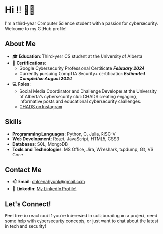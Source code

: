 # Hi !! 👋😺

I'm a third-year Computer Science student with a passion for cybersecurity. Welcome to my GitHub profile!

## About Me

- 🎓 **Education**: Third-year CS student at the University of Alberta.
- 📜 **Certifications**:
  - Google Cybersecurity Professional Certificate         ***February 2024***
  - Currently pursuing CompTIA Security+ certification    ***Estimated Completion August 2024***
- 💻 **Roles**:
  - Social Media Coordinator and Challenge Developer at the University of Alberta's cybersecurity club CHADS creating engaging, informative posts and educational cybersecurity challenges.
  - [CHADS on Instagram](https://www.instagram.com/chads_ualberta/)

## Skills

- **Programming Languages**: Python, C, Julia, RISC-V
- **Web Development**: React, JavaScript, HTML5, CSS3
- **Databases**: SQL, MongoDB
- **Tools and Technologies**:  MS Office, Jira, Wireshark, tcpdump, Git, VS Code

## Contact Me

- 📫 **Email**: [chloenahyunk@gmail.com](mailto:chloenahyunk@gmail.com)
- 💼 **LinkedIn**: [My LinkedIn Profile!](https://www.linkedin.com/in/chloe-kim-223816256/)

## Let's Connect!

Feel free to reach out if you're interested in collaborating on a project, need some help with cybersecurity concepts, or just want to chat about the latest in tech and security!
